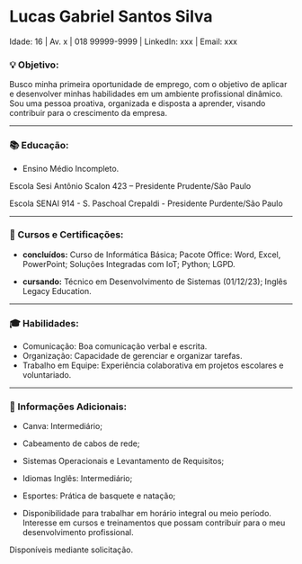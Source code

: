 # Lucas Gabriel Santos Silva

Idade: 16 |
Av. x |
018 99999-9999 | 
LinkedIn: xxx | 
Email: xxx



### 💡 Objetivo:
Busco minha primeira oportunidade de emprego, com o objetivo de aplicar e desenvolver minhas habilidades em um ambiente profissional dinâmico. Sou uma pessoa proativa, organizada e disposta a aprender, visando contribuir para o crescimento da empresa.

---
### 📚 Educação:

- Ensino Médio Incompleto.

Escola Sesi Antônio Scalon 423 – Presidente Prudente/São Paulo

Escola SENAI 914 - S. Paschoal Crepaldi - Presidente Purdente/São Paulo

---
### 📝 Cursos e Certificações:

- **concluídos:** Curso de Informática Básica;
Pacote Office: Word, Excel, PowerPoint; Soluções Integradas com IoT; Python; LGPD.

- **cursando:** Técnico em Desenvolvimento de Sistemas (01/12/23); Inglês Legacy Education.

---

### 🎓 Habilidades:

- Comunicação: Boa comunicação verbal e escrita.
- Organização: Capacidade de gerenciar e organizar tarefas.
- Trabalho em Equipe: Experiência colaborativa em projetos escolares e voluntariado.

---

### 📢 Informações Adicionais:
- Canva: Intermediário;

- Cabeamento de cabos de rede;

- Sistemas Operacionais e Levantamento de Requisitos;

- Idiomas
Inglês: Intermediário;

- Esportes: Prática de basquete e natação;

- Disponibilidade para trabalhar em horário integral ou meio período.
Interesse em cursos e treinamentos que possam contribuir para o meu desenvolvimento profissional.


Disponíveis mediante solicitação.

